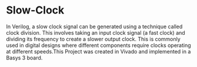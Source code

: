 # Slow-Clock
In Verilog, a slow clock signal can be generated using a technique called clock division. This involves taking an input clock signal (a fast clock) and dividing its frequency to create a slower output clock. This is commonly used in digital designs where different components require clocks operating at different speeds.This Project was created in Vivado and implemented in a Basys 3 board.
